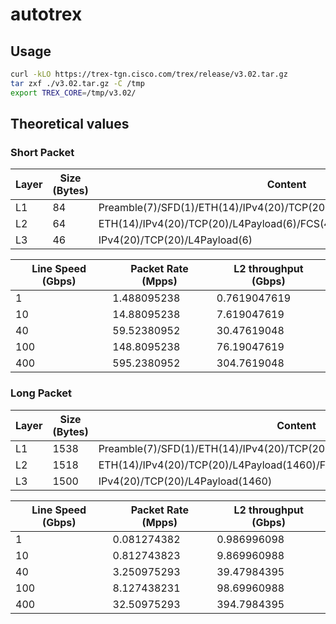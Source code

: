 # autotrex

## Usage

```bash
curl -kLO https://trex-tgn.cisco.com/trex/release/v3.02.tar.gz
tar zxf ./v3.02.tar.gz -C /tmp
export TREX_CORE=/tmp/v3.02/
```

## Theoretical values

### Short Packet

| Layer | Size (Bytes) | Content                                                                 |
|-------|--------------|-------------------------------------------------------------------------|
| L1    | 84           | Preamble(7)/SFD(1)/ETH(14)/IPv4(20)/TCP(20)/L4Payload(6)/FCS(4)/IGP(12) |
| L2    | 64           | ETH(14)/IPv4(20)/TCP(20)/L4Payload(6)/FCS(4)                            |
| L3    | 46           | IPv4(20)/TCP(20)/L4Payload(6)                                           |

| Line Speed (Gbps) | Packet Rate (Mpps) | L2 throughput (Gbps) |
|-------------------|--------------------|----------------------|
| 1                 | 1.488095238        | 0.7619047619         |
| 10                | 14.88095238        | 7.619047619          |
| 40                | 59.52380952        | 30.47619048          |
| 100               | 148.8095238        | 76.19047619          |
| 400               | 595.2380952        | 304.7619048          |

### Long Packet

| Layer | Size (Bytes) | Content                                                                    |
|-------|--------------|----------------------------------------------------------------------------|
| L1    | 1538         | Preamble(7)/SFD(1)/ETH(14)/IPv4(20)/TCP(20)/L4Payload(1460)/FCS(4)/IGP(12) |
| L2    | 1518         | ETH(14)/IPv4(20)/TCP(20)/L4Payload(1460)/FCS(4)                            |
| L3    | 1500         | IPv4(20)/TCP(20)/L4Payload(1460)                                           |

| Line Speed (Gbps) | Packet Rate (Mpps) | L2 throughput (Gbps) |
|-------------------|--------------------|----------------------|
| 1                 | 0.081274382        | 0.986996098          |
| 10                | 0.812743823        | 9.869960988          |
| 40                | 3.250975293        | 39.47984395          |
| 100               | 8.127438231        | 98.69960988          |
| 400               | 32.50975293        | 394.7984395          |
